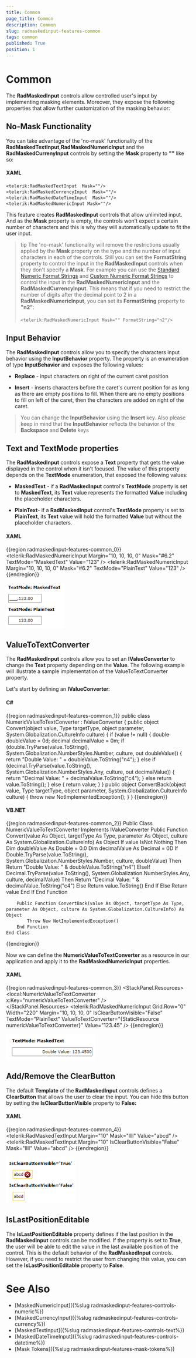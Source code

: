 ```yaml
---
title: Common
page_title: Common
description: Common
slug: radmaskedinput-features-common
tags: common
published: True
position: 1
---
```


# Common

The __RadMaskedInput__ controls allow controlled user's input by implementing masking elements. Moreover, they expose the following properties that allow further customization of the masking behavior:  

## No-Mask Functionality

You can take advantage of the 'no-mask' functionality of the __RadMaskedTextInput,RadMaskedNumericInput__ and the __RadMaskedCurrenyInput__ controls by setting the __Mask__ property to __""__ like so:		

#### __XAML__
    <telerik:RadMaskedTextInput  Mask=""/>
    <telerik:RadMaskedCurrencyInput  Mask=""/>
    <telerik:RadMaskedDateTimeInput  Mask=""/>
    <telerik:RadMaskedNumericInput Mask=""/>	

This feature creates __RadMaskedInput__ controls that allow unlimited input. And as the __Mask__ property is empty, the controls won't expect a certain number of characters and this is why they will automatically update to fit the user input.	  

>tip The 'no-mask' functionality will remove the restrictions usually applied by the __Mask__ property on the type and the number of input characters in each of the controls. Still you can set the __FormatString__ property to control the input in the __RadMaskedInput__ controls when they don't specify a __Mask__. For example you can use the [Standard Numeric Format Strings](http://msdn.microsoft.com/en-us/library/dwhawy9k.aspx) and [Custom Numeric Format Strings](http://msdn.microsoft.com/en-us/library/0c899ak8.aspx) to control the input in the __RadMaskedNumericInput__ and the __RadMaskedCurrencyInput__. This means that if you need to restrict the number of digits after the decimal point to 2 in a __RadMaskedNumericInput__, you can set its __FormatString__ property to __"n2"__: <br/><br /> `<telerik:RadMaskedNumericInput Mask="" FormatString="n2"/>`

## Input Behavior

The __RadMaskedInput__ controls allow you to specify the characters input behavior using the __InputBehavior__ property. The property is an enumeration of type __InputBehavior__ and exposes the following values:		

* __Replace__ - input characters on right of the current caret position		  

* __Insert__ - inserts characters before the caret's current position for as long as there are empty positions to fill. When there are no empty positions to fill on left of the caret, then the characters are added on right of the caret.		  

>You can change the __InputBehavior__ using the __Insert__ key. Also please keep in mind that the __InputBehavior__ reflects the behavior of the __Backspace__ and __Delete__ keys		  

## Text and TextMode properties

The __RadMaskedInput__ controls expose a __Text__ property that gets the value displayed in the control when it isn't focused. The value of this property depends on the __TextMode__ enumeration, that exposed the following values:		

* __MaskedText__ - if a __RadMaskedInput__ control's __TextMode__ property is set to __MaskedText__, its __Text__ value represents the formatted __Value__ including the placeholder characters.		  

* __PlainText__- if a __RadMaskedInput__ control's __TextMode__ property is set to __PlainText__, its __Text__ value will hold the formatted __Value__ but without the placeholder characters.

#### __XAML__
{{region radmaskedinput-features-common_0}}
    <StackPanel HorizontalAlignment="Center" VerticalAlignment="Center">
        <TextBlock Margin="10, 10, 10, 0" 
                   FontWeight="Bold"
                   Text="TextMode: MaskedText" />
        <telerik:RadMaskedNumericInput Margin="10, 10, 10, 0" 
                                       Mask="#6.2"
                                       TextMode="MaskedText"
                                       Value="123" />
        <TextBlock Margin="10, 10, 10, 0" 
                   FontWeight="Bold"
                   Text="TextMode: PlainText" />
        <telerik:RadMaskedNumericInput Margin="10, 10, 10, 0" 
                                       Mask="#6.2"
                                       TextMode="PlainText"
                                       Value="123" />
    </StackPanel>
{{endregion}}

![](images/radmaskedinput_features_text_mode.png)

## ValueToTextConverter

The __RadMaskedInput__ controls allow you to set an __IValueConverter__ to change the __Text__ property depending on the __Value__. The following example will illustrate a sample implementation of the ValueToTextConverter property.		

Let's start by defining an __IValueConverter__:		

#### __C#__
{{region radmaskedinput-features-common_1}}
	public class NumericValueToTextConverter : IValueConverter
	{
	 public object Convert(object value, Type targetType, object parameter, System.Globalization.CultureInfo culture)
	 {
	  if (value != null)
	  {
	   double doubleValue = 0d;
	   decimal decimalValue = 0m;
	   if (double.TryParse(value.ToString(), System.Globalization.NumberStyles.Number, culture, out doubleValue))
	   {
	    return "Double Value: " + doubleValue.ToString("n4");
	   }
	   else if (decimal.TryParse(value.ToString(), System.Globalization.NumberStyles.Any, culture, out decimalValue))
	   {
	    return "Decimal Value: " + decimalValue.ToString("c4");
	   }
	   else return value.ToString();
	  }
	  else
	  {
	   return value;
	  }
	 }
	 public object ConvertBack(object value, Type targetType, object parameter, System.Globalization.CultureInfo culture)
	 {
	  throw new NotImplementedException();
	 }
	}
{{endregion}}

#### __VB.NET__
{{region radmaskedinput-features-common_2}}
	Public Class NumericValueToTextConverter
		Implements IValueConverter
		Public Function Convert(value As Object, targetType As Type, parameter As Object, culture As System.Globalization.CultureInfo) As Object
			If value IsNot Nothing Then
				Dim doubleValue As Double = 0.0
				Dim decimalValue As Decimal = 0D
				If Double.TryParse(value.ToString(), System.Globalization.NumberStyles.Number, culture, doubleValue) Then
					Return "Double Value: " & doubleValue.ToString("n4")
				ElseIf Decimal.TryParse(value.ToString(), System.Globalization.NumberStyles.Any, culture, decimalValue) Then
					Return "Decimal Value: " & decimalValue.ToString("c4")
				Else
					Return value.ToString()
				End If
			Else
				Return value
			End If
		End Function
	
		Public Function ConvertBack(value As Object, targetType As Type, parameter As Object, culture As System.Globalization.CultureInfo) As Object
			Throw New NotImplementedException()
		End Function
	End Class
{{endregion}}

Now we can define the __NumericValueToTextConverter__ as a resource in our application and apply it to the __RadMaskedNumericInput__ properties.		

#### __XAML__
{{region radmaskedinput-features-common_3}}
    <StackPanel HorizontalAlignment="Center" VerticalAlignment="Center">
        <StackPanel.Resources>
             <local:NumericValueToTextConverter x:Key="numericValueToTextConverter" />  
        </StackPanel.Resources>
        <telerik:RadMaskedNumericInput Grid.Row="0" 
                                       Width="220"
                                       Margin="10, 10, 10, 0"
                                       IsClearButtonVisible="False"
                                       TextMode="PlainText"
                                       ValueToTextConverter="{StaticResource numericValueToTextConverter}"
                                       Value="123.45" />
    </StackPanel>
{{endregion}}

![](images/radmaskedinput_features_converter.png)

## Add/Remove the ClearButton

The default __Template__ of the __RadMaskedInput__ controls defines a __ClearButton__ that allows the user to clear the input. You can hide this button by setting the __IsClearButtonVisible__ property to __False:__

#### __XAML__
{{region radmaskedinput-features-common_4}}
    <StackPanel HorizontalAlignment="Center" VerticalAlignment="Center">
        <TextBlock FontWeight="Bold" Text="IsClearButtonVisible='True'" />
        <telerik:RadMaskedTextInput Margin="10" 
                                    Mask="llll"
                                    Value="abcd" />
        <TextBlock FontWeight="Bold" Text="IsClearButtonVisible='False'" />
        <telerik:RadMaskedTextInput Margin="10" 
                                    IsClearButtonVisible="False"
                                    Mask="llll"
                                    Value="abcd" />
    </StackPanel>
{{endregion}}

![](images/radmaskedinput_features_clear_button.png)

## IsLastPositionEditable

The __IsLastPositionEditable__ property defines if the last position in the __RadMaskedInput__ controls can be modified. If the property is set to __True__, the user will be able to edit the value in the last available position of the control. This is the default behavior of the __RadMaskedInput__ controls. However, if you need to restrict the user from changing this value, you can set the __IsLastPositionEditable__ property to __False__.		

# See Also
 * [MaskedNumericInput]({%slug radmaskedinput-features-controls-numeric%})
 * [MaskedCurrencyInput]({%slug radmaskedinput-features-controls-currency%})
 * [MaskedTextInput]({%slug radmaskedinput-features-controls-text%})
 * [MaskedDateTimeInput]({%slug radmaskedinput-features-controls-datetime%})
 * [Mask Tokens]({%slug radmaskedinput-features-mask-tokens%})